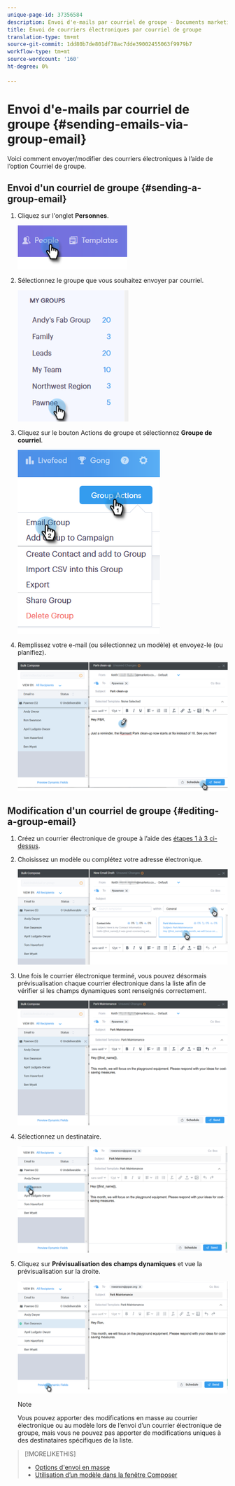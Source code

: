 ```yaml
---
unique-page-id: 37356584
description: Envoi d'e-mails par courriel de groupe - Documents marketing - Documentation du produit
title: Envoi de courriers électroniques par courriel de groupe
translation-type: tm+mt
source-git-commit: 1dd80b7de801df78ac7dde39002455063f9979b7
workflow-type: tm+mt
source-wordcount: '160'
ht-degree: 0%

---
```



# Envoi d&#39;e-mails par courriel de groupe {#sending-emails-via-group-email}

Voici comment envoyer/modifier des courriers électroniques à l’aide de l’option Courriel de groupe.

## Envoi d&#39;un courriel de groupe {#sending-a-group-email}

1. Cliquez sur l&#39;onglet **Personnes**.

   ![](assets/one-3.png)

1. Sélectionnez le groupe que vous souhaitez envoyer par courriel.

   ![](assets/two-3.png)

1. Cliquez sur le bouton Actions de groupe et sélectionnez **Groupe de courriel**.

   ![](assets/three-3.png)

1. Remplissez votre e-mail (ou sélectionnez un modèle) et envoyez-le (ou planifiez).

   ![](assets/four-3.png)

## Modification d&#39;un courriel de groupe {#editing-a-group-email}

1. Créez un courrier électronique de groupe à l’aide des [étapes 1 à 3 ci-dessus](#sending-a-group-email).

1. Choisissez un modèle ou complétez votre adresse électronique.

   ![](assets/edit-two.png)

1. Une fois le courrier électronique terminé, vous pouvez désormais prévisualisation chaque courrier électronique dans la liste afin de vérifier si les champs dynamiques sont renseignés correctement.

   ![](assets/edit-three.png)

1. Sélectionnez un destinataire.

   ![](assets/edit-four.png)

1. Cliquez sur **Prévisualisation des champs dynamiques** et vue la prévisualisation sur la droite.

   ![](assets/edit-five.png)

   >[!NOTE]
   >
   >Vous pouvez apporter des modifications en masse au courrier électronique ou au modèle lors de l’envoi d’un courrier électronique de groupe, mais vous ne pouvez pas apporter de modifications uniques à des destinataires spécifiques de la liste.

>[!MORELIKETHIS]
>
>* [Options d&#39;envoi en masse](/help/marketo/product-docs/marketo-sales-connect/email/using-the-compose-window/bulk-sending-options.md)
>* [Utilisation d’un modèle dans la fenêtre Composer](/help/marketo/product-docs/marketo-sales-connect/email/using-the-compose-window/using-a-template-in-the-compose-window.md)

